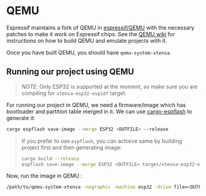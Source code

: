 # QEMU

Espressif maintains a fork of QEMU in [espressif/QEMU] with the necessary patches to make it work on Espressif chips.
See the [QEMU wiki] for instructions on how to build QEMU and emulate projects with it.

Once you have built QEMU, you should have `qemu-system-xtensa`.

[espressif/QEMU]: https://github.com/espressif/qemu
[QEMU wiki]: https://github.com/espressif/qemu/wiki

## Running our project using QEMU

> *NOTE*: Only ESP32 is supported at the moment, so make sure you are compiling for `xtensa-esp32-espidf` target.

For running our project in QEMU, we need a firmware/image which has bootloader and partition table merged in it. 
We can use [cargo-espflash] to generate it:

[cargo-espflash]: https://github.com/esp-rs/espflash

```bash
cargo espflash save-image --merge ESP32 <OUTFILE> --release
```

> If you prefer to use `espflash`, you can achieve same by building project first and then generating image:
> ```bash
> cargo build --release
> espflash save-image --merge ESP32 <OUTFILE> target/xtensa-esp32-espidf/release/<NAME>
> ```

Now, run the image in QEMU :
```sh
/path/to/qemu-system-xtensa -nographic -machine esp32 -drive file=<OUTFILE>,if=mtd,format=raw
```

